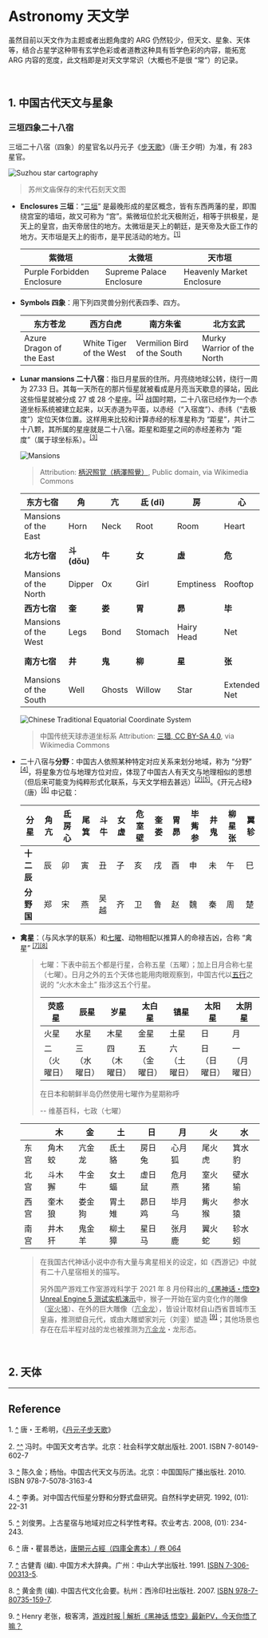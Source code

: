 # Astronomy 天文学

虽然目前以天文作为主题或者出题角度的 ARG 仍然较少，但天文、星象、天体等，结合占星学这种带有玄学色彩或者道教这种具有哲学色彩的内容，能拓宽 ARG 内容的宽度，此文档即是对天文学常识（大概也不是很 “常”）的记录。

</br>

## 1. 中国古代天文与星象

### 三垣四象二十八宿

三垣二十八宿（四象）的星官名以丹元子《[步天歌](https://www.lcsd.gov.hk/CE/Museum/Space/archive/Research/Literature/c_research_literature_9.htm)》（唐·王夕明）为准，有 283 星官。

![Suzhou star cartography](https://cdn.jsdelivr.net/gh/Nikucyan/ARG/Images/astro_Suzhou_star_cartography.jpg)

> 苏州文庙保存的宋代石刻天文图

- **Enclosures 三垣**：“[三垣](https://zh.wikipedia.org/wiki/三垣)” 是最晚形成的星区概念，皆有东西两藩的星，即围绕宫室的墙垣，故又可称为 “宫”。紫微垣位於北天极附近，相等于拱极星，是天上的皇宫，由天帝居住的地方。太微垣是天上的朝廷，是天帝及大臣工作的地方。天市垣是天上的街市，是平民活动的地方。<sup id="a1">[[1]](#f1)</sup>

  | 紫微垣                     | 太微垣                   | 天市垣                    |
  | -------------------------- | ------------------------ | ------------------------- |
  | Purple Forbidden Enclosure | Supreme Palace Enclosure | Heavenly Market Enclosure |

- **Symbols 四象**：用下列四灵兽分别代表四季、四方。

  | 东方苍龙                 | 西方白虎                | 南方朱雀                    | 北方玄武                   |
  | ------------------------ | ----------------------- | --------------------------- | -------------------------- |
  | Azure Dragon of the East | White Tiger of the West | Vermilion Bird of the South | Murky Warrior of the North |

- **Lunar mansions 二十八宿**：指日月星辰的住所。月亮绕地球公转，绕行一周为 27.33 日。其每一天所在的那片恒星就被看成是月亮当天歇息的驿站，因此这些恒星就被分成 27 或 28 个星座。<sup id="a2">[[2]](#f2)</sup> 战国时期，二十八宿已经作为一个赤道坐标系统被建立起来，以天赤道为平面，以赤经（“入宿度”）、赤纬（“去极度”）定位天体位置。这样用来比较和计算赤经的标准星称为 “距星”，共计二十八颗，其所属的星座就是二十八宿。距星和距星之间的赤经差称为 “距度”（属于球坐标系）。<sup id="a3">[[3]](#f3)</sup> 

  ![Mansions](https://cdn.jsdelivr.net/gh/Nikucyan/ARG/Images/astro_Twenty-eight_mansions.jpg)
  
  > Attribution: [柄沢照覚（柄澤照覺）](https://viaf.org/viaf/1396701/), Public domain, via Wikimedia Commons
  
  | 东方七宿 |   角 | 亢 | 氐 (dī) | 房 | 心 | 尾 | 箕   |
  | -------- | ---- | ---- | ---- | ---- | ---- | ---- | ---- |
  | Mansions of the East | Horn | Neck | Root | Room | Heart | Tail | Winnowing-basket |
  | **北方七宿** |   **斗 (dǒu)**   | **牛**  | **女**  | **虛**  |   **危**   |   **室**   | **壁** |
  | Mansions of the North | Dipper | Ox | Girl | Emptiness | Rooftop | Encampment | Wall |
  | **西方七宿** | **奎**  | **娄** |   **胃**   |   **昴**   |   **毕**   | **觜 (zī)** | **参 (shēn)** |
  | Mansions of the West | Legs | Bond | Stomach | Hairy Head | Net | Turtle Beak | Three Stars |
  | **南方七宿** |   **井**   | **鬼**  |   **柳**   |   **星**   |   **张**   |   **翼**   | **轸 (zhěn) ** |
  | Mansions of the South | Well | Ghosts | Willow | Star | Extended Net | Wings | Chariot |
  
  ![Chinese Traditional Equatorial Coordinate System](https://cdn.jsdelivr.net/gh/Nikucyan/ARG/Images/astro_Chinese_traditional_equatorial_coordinate_system.png) 
  
  > 中国传统天球赤道坐标系	Attribution: [三猎, CC BY-SA 4.0](https://creativecommons.org/licenses/by-sa/4.0), via Wikimedia Commons
  
- 二十八宿与**分野**：中国古人依照某种特定对应关系来划分地域，称为 “分野” <sup id="a4">[[4]](#f4)</sup>，将星象方位与地理方位对应，体现了中国古人有天文与地理相似的思想（但后来可能变为纯粹形式化联系，与天文学相去甚远）<sup id="a6">[[2]](#f6)</sup><sup id="a5">[[5]](#f5)</sup>。《开元占经》（唐）<sup id="a7">[[6]](#f7)</sup> 中记载：

  | 分星       | 角亢 | 氐房心 | 尾箕 | 斗牛 | 女虚 | 危室壁 | 奎娄 | 胃昴 | 毕觜参 | 井鬼 | 柳星张 | 翼轸 |
  | ---------- | ---- | ------ | ---- | ---- | ---- | ------ | ---- | ---- | ------ | ---- | ------ | ---- |
  | **十二辰** | 辰   | 卯     | 寅   | 丑   | 子   | 亥     | 戌   | 酉   | 申     | 未   | 午     | 巳   |
  | **分野国** | 郑   | 宋     | 燕   | 吴越 | 齐   | 卫     | 鲁   | 赵   | 魏     | 秦   | 周     | 楚   |

- **禽星**：（与风水学的联系）和[七曜](https://zh.wikipedia.org/wiki/%E4%B8%83%E6%94%BF)、动物相配以推算人的命禄吉凶，合称 “禽星” <sup id="a71">[[7]](#f71)</sup><sup id="a8">[[8]](#f8)</sup>

  > 七曜：下表中前五个都是行星，合称五星（五曜）；加上日月合称七星（七曜）。日月之外的五个天体也能用肉眼观察到，中国古代以[五行](https://zh.wikipedia.org/wiki/五行)之说的 “火水木金土” 指涉这五个行星。
  >
  > | 荧惑星       | 辰星         | 岁星         | 太白星       | 镇星         | 太阳星       | 太阴星       |
  > | ------------ | ------------ | ------------ | ------------ | ------------ | ------------ | ------------ |
  > | 火星         | 水星         | 木星         | 金星         | 土星         | 日           | 月           |
  > | 二（火曜日） | 三（水曜日） | 四（木曜日） | 五（金曜日） | 六（土曜日） | 日（日曜日） | 一（月曜日） |
  >
  > 在日本和朝鲜半岛仍然使用七曜作为星期称呼
  >
  > -- 维基百科，七政（七曜）

  |      | 木     | 金     | 土     | 日     | 月     | 火     | 水     |
  | ---- | ------ | ------ | ------ | ------ | ------ | ------ | ------ |
  | 东宫 | 角木蛟 | 亢金龙 | 氐土貉 | 房日兔 | 心月狐 | 尾火虎 | 箕水豹 |
  | 北宫 | 斗木獬 | 牛金牛 | 女土蝠 | 虚日鼠 | 危月燕 | 室火猪 | 壁水㺄 |
  | 西宫 | 奎木狼 | 娄金狗 | 胃土雉 | 昴日鸡 | 毕月乌 | 觜火猴 | 参水猿 |
  | 南宫 | 井木犴 | 鬼金羊 | 柳土獐 | 星日马 | 张月鹿 | 翼火蛇 | 轸水蚓 |

  > 在我国古代神话小说中亦有大量与禽星相关的设定，如《西游记》中就有二十八星宿相关的描写。
  >
  > 另外国产游戏工作室游戏科学于 2021 年 8 月份释出的[《黑神话・悟空》Unreal Engine 5 测试实机演示](https://www.bilibili.com/video/BV1y64y1q757)中，猴子一开始在室内变化作的雕像（<u>室火猪</u>）、在外的巨大雕像（<u>亢金龙</u>），皆设计取材自山西省晋城市玉皇庙，推测塑自元代，或由大雕塑家刘元（刘銮）塑造 <sup id="a9">[[9]](#f9)</sup>；其他场景也存在在后半程对战的龙也被推测为<u>亢金龙</u>・龙形态。

  



</br>

## 2. 天体








---
## Reference

<span id="f1">1. [^](#a1)</span> 唐・王希明，《[丹元子步天歌](http://www.hokoon.edu.hk/en/weeklysp/1909_5.html)》

<span id="f2">2. [^](#a2)</span><span id="f6">[^](#a6)</span>  冯时。中国天文考古学。北京：社会科学文献出版社. 2001. ISBN 7-80149-602-7

<span id="f3">3. [^](#a3)</span> 陈久金；杨怡。中国古代天文与历法。北京：中国国际广播出版社. 2010. ISBN 978-7-5078-3163-4

<span id="f4">4. [^](#a4)</span> 李勇。对中国古代恒星分野和分野式盘研究。自然科学史研究. 1992, (01): 22-31

<span id="f5">5. [^](#a5)</span> 刘俊男。上古星宿与地域对应之科学性考释。农业考古. 2008, (01): 234-243.

<span id="f7">6. [^](#a7)</span> 唐・瞿昙悉达，[唐開元占經（四庫全書本）/ 卷 064](https://zh.wikisource.org/wiki/%E5%94%90%E9%96%8B%E5%85%83%E5%8D%A0%E7%B6%93_(%E5%9B%9B%E5%BA%AB%E5%85%A8%E6%9B%B8%E6%9C%AC)/%E5%8D%B7064)

<span id="f71">7. [^](#a71)</span> 古健青 (编). 中国方术大辞典。广州：中山大学出版社. 1991. [ISBN 7-306-00313-5](https://zh.wikipedia.org/wiki/Special:网络书源/7-306-00313-5).

<span id="f8">8. [^](#a8)</span> 黄金贵 (编). 中国古代文化会要。杭州：西泠印社出版社. 2007. [ISBN 978-7-80735-159-7](https://zh.wikipedia.org/wiki/Special:网络书源/978-7-80735-159-7).

<span id="f9">9. [^](#a9)</span> Henry 老张，极客湾，[游戏时报 | 解析《黑神话 悟空》最新PV，今天你悟了嘛？](https://mp.weixin.qq.com/s/l4966R0Lf5GgyqwyF9J_ew)



